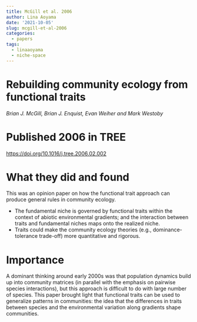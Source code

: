 ```yaml
---
title: McGill et al. 2006
author: Lina Aoyama
date: '2021-10-05'
slug: mcgill-et-al-2006
categories:
  - papers
tags:
  - linaaoyama
  - niche-space
---
```


# Rebuilding community ecology from functional traits
*Brian J. McGill, Brian J. Enquist, Evan Weiher and Mark Westoby*  

# Published 2006 in TREE
https://doi.org/10.1016/j.tree.2006.02.002

# What they did and found
This was an opinion paper on how the functional trait approach can produce general rules in community ecology. 
* The fundamental niche is governed by functional traits within the context of abiotic environmental gradients; and the interaction between traits and fundamental niches maps onto the realized niche.
* Traits could make the community ecology theories (e.g., dominance-tolerance trade-off) more quantitative and rigorous. 

# Importance
A dominant thinking around early 2000s was that population dynamics build up into community matrices (in parallel with the emphasis on pairwise species interactions), but this approach is difficult to do with large number of species. This paper brought light that functional traits can be used to generalize patterns in communities: the idea that the differences in traits between species and the environmental variation along gradients shape communities. 